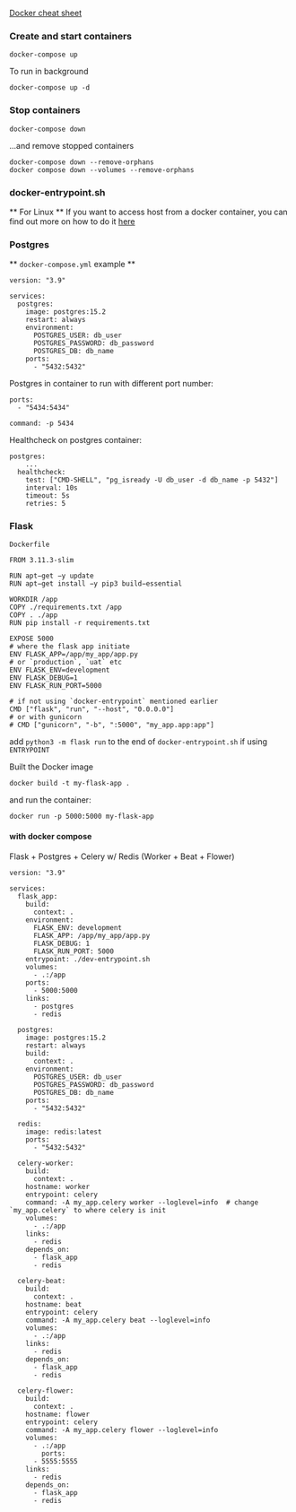 [Docker cheat sheet](https://docs.docker.com/get-started/docker_cheatsheet.pdf)

### Create and start containers

```
docker-compose up
```

To run in background

```
docker-compose up -d
```

### Stop containers

```
docker-compose down
```

...and remove stopped containers

```
docker-compose down --remove-orphans
docker compose down --volumes --remove-orphans
```

### docker-entrypoint.sh

** For Linux ** If you want to access host from a docker container, you can find out more on how to do it [here](https://dev.to/bufferings/access-host-from-a-docker-container-4099)

### Postgres

** `docker-compose.yml` example **

```Docker
version: "3.9"

services:
  postgres:
    image: postgres:15.2
    restart: always
    environment:
      POSTGRES_USER: db_user
      POSTGRES_PASSWORD: db_password
      POSTGRES_DB: db_name
    ports:
      - "5432:5432"
```

Postgres in container to run with different port number:

```Docker
ports:
  - "5434:5434"

command: -p 5434
```

Healthcheck on postgres container:

```Docker
postgres:
	...
  healthcheck:
    test: ["CMD-SHELL", "pg_isready -U db_user -d db_name -p 5432"]
    interval: 10s
    timeout: 5s
    retries: 5
```

### Flask

`Dockerfile`

```Docker
FROM 3.11.3-slim

RUN apt−get −y update
RUN apt−get install −y pip3 build−essential

WORKDIR /app
COPY ./requirements.txt /app
COPY . ./app
RUN pip install -r requirements.txt

EXPOSE 5000
# where the flask app initiate
ENV FLASK_APP=/app/my_app/app.py
# or `production`, `uat` etc
ENV FLASK_ENV=development
ENV FLASK_DEBUG=1
ENV FLASK_RUN_PORT=5000

# if not using `docker-entrypoint` mentioned earlier
CMD ["flask", "run", "--host", "0.0.0.0"]
# or with gunicorn
# CMD ["gunicorn", "-b", ":5000", "my_app.app:app"]
```

add `python3 -m flask run` to the end of `docker-entrypoint.sh` if using `ENTRYPOINT`

Built the Docker image

```
docker build -t my-flask-app .
```

and run the container:

```
docker run -p 5000:5000 my-flask-app
```

#### with docker compose

Flask + Postgres + Celery w/ Redis (Worker + Beat + Flower)

```Docker
version: "3.9"

services:
  flask_app:
    build:
      context: .
    environment:
      FLASK_ENV: development
      FLASK_APP: /app/my_app/app.py
      FLASK_DEBUG: 1
      FLASK_RUN_PORT: 5000
    entrypoint: ./dev-entrypoint.sh
    volumes:
      - .:/app
    ports:
      - 5000:5000
    links:
      - postgres
      - redis

  postgres:
    image: postgres:15.2
    restart: always
    build:
      context: .
    environment:
      POSTGRES_USER: db_user
      POSTGRES_PASSWORD: db_password
      POSTGRES_DB: db_name
    ports:
      - "5432:5432"

  redis:
    image: redis:latest
    ports:
      - "5432:5432"

  celery-worker:
    build:
      context: .
    hostname: worker
    entrypoint: celery
    command: -A my_app.celery worker --loglevel=info  # change `my_app.celery` to where celery is init
    volumes:
      - .:/app
    links:
      - redis
    depends_on:
      - flask_app
      - redis

  celery-beat:
    build:
      context: .
    hostname: beat
    entrypoint: celery
    command: -A my_app.celery beat --loglevel=info
    volumes:
      - .:/app
    links:
      - redis
    depends_on:
      - flask_app
      - redis

  celery-flower:
    build:
      context: .
    hostname: flower
    entrypoint: celery
    command: -A my_app.celery flower --loglevel=info
    volumes:
      - .:/app
		ports:
      - 5555:5555
    links:
      - redis
    depends_on:
      - flask_app
      - redis
```
